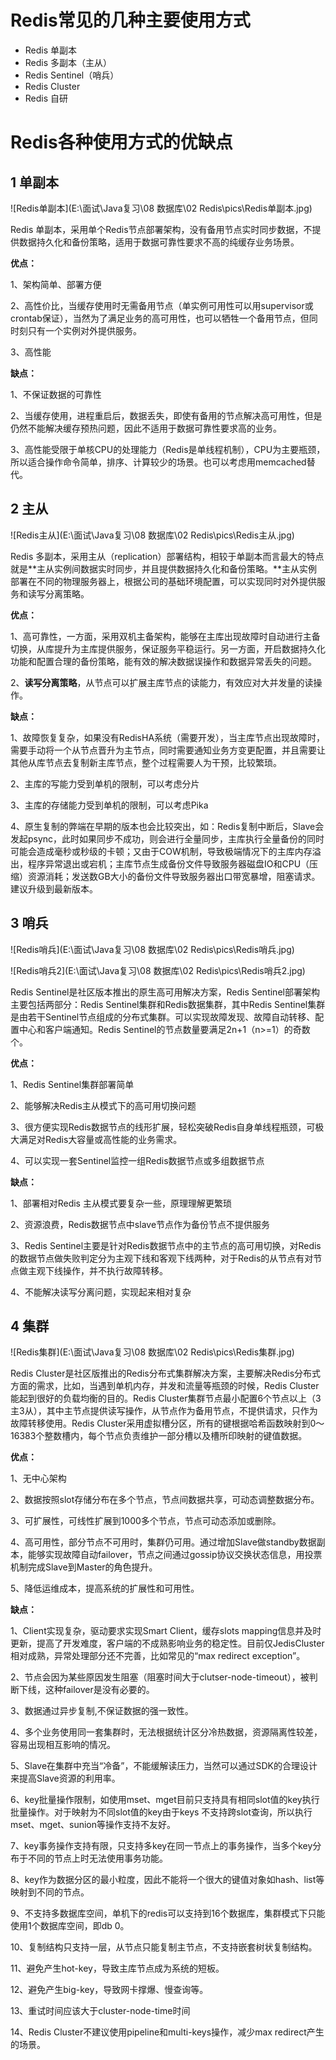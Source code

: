 # **Redis常见的几种主要使用方式**

- Redis 单副本
- Redis 多副本（主从）
- Redis Sentinel（哨兵）
- Redis Cluster
- Redis 自研

# Redis各种使用方式的优缺点

## 1 单副本

![Redis单副本](E:\面试\Java复习\08 数据库\02 Redis\pics\Redis单副本.jpg)

Redis 单副本，采用单个Redis节点部署架构，没有备用节点实时同步数据，不提供数据持久化和备份策略，适用于数据可靠性要求不高的纯缓存业务场景。

**优点：**

1、架构简单、部署方便

2、高性价比，当缓存使用时无需备用节点（单实例可用性可以用supervisor或crontab保证），当然为了满足业务的高可用性，也可以牺牲一个备用节点，但同时刻只有一个实例对外提供服务。

3、高性能

**缺点：**

1、不保证数据的可靠性

2、当缓存使用，进程重启后，数据丢失，即使有备用的节点解决高可用性，但是仍然不能解决缓存预热问题，因此不适用于数据可靠性要求高的业务。

3、高性能受限于单核CPU的处理能力（Redis是单线程机制），CPU为主要瓶颈，所以适合操作命令简单，排序、计算较少的场景。也可以考虑用memcached替代。

## 2 主从

![Redis主从](E:\面试\Java复习\08 数据库\02 Redis\pics\Redis主从.jpg)

Redis 多副本，采用主从（replication）部署结构，相较于单副本而言最大的特点就是**主从实例间数据实时同步，并且提供数据持久化和备份策略。**主从实例部署在不同的物理服务器上，根据公司的基础环境配置，可以实现同时对外提供服务和读写分离策略。

**优点：**

1、高可靠性，一方面，采用双机主备架构，能够在主库出现故障时自动进行主备切换，从库提升为主库提供服务，保证服务平稳运行。另一方面，开启数据持久化功能和配置合理的备份策略，能有效的解决数据误操作和数据异常丢失的问题。

2、**读写分离策略**，从节点可以扩展主库节点的读能力，有效应对大并发量的读操作。

**缺点：**

1、故障恢复复杂，如果没有RedisHA系统（需要开发），当主库节点出现故障时，需要手动将一个从节点晋升为主节点，同时需要通知业务方变更配置，并且需要让其他从库节点去复制新主库节点，整个过程需要人为干预，比较繁琐。

2、主库的写能力受到单机的限制，可以考虑分片

3、主库的存储能力受到单机的限制，可以考虑Pika

4、原生复制的弊端在早期的版本也会比较突出，如：Redis复制中断后，Slave会发起psync，此时如果同步不成功，则会进行全量同步，主库执行全量备份的同时可能会造成毫秒或秒级的卡顿；又由于COW机制，导致极端情况下的主库内存溢出，程序异常退出或宕机；主库节点生成备份文件导致服务器磁盘IO和CPU（压缩）资源消耗；发送数GB大小的备份文件导致服务器出口带宽暴增，阻塞请求。建议升级到最新版本。

## 3 哨兵

![Redis哨兵](E:\面试\Java复习\08 数据库\02 Redis\pics\Redis哨兵.jpg)

![Redis哨兵2](E:\面试\Java复习\08 数据库\02 Redis\pics\Redis哨兵2.jpg)

Redis Sentinel是社区版本推出的原生高可用解决方案，Redis Sentinel部署架构主要包括两部分：Redis Sentinel集群和Redis数据集群，其中Redis Sentinel集群是由若干Sentinel节点组成的分布式集群。可以实现故障发现、故障自动转移、配置中心和客户端通知。Redis Sentinel的节点数量要满足2n+1（n>=1）的奇数个。

**优点：**

1、Redis Sentinel集群部署简单

2、能够解决Redis主从模式下的高可用切换问题

3、很方便实现Redis数据节点的线形扩展，轻松突破Redis自身单线程瓶颈，可极大满足对Redis大容量或高性能的业务需求。

4、可以实现一套Sentinel监控一组Redis数据节点或多组数据节点

**缺点：**

1、部署相对Redis 主从模式要复杂一些，原理理解更繁琐

2、资源浪费，Redis数据节点中slave节点作为备份节点不提供服务

3、Redis Sentinel主要是针对Redis数据节点中的主节点的高可用切换，对Redis的数据节点做失败判定分为主观下线和客观下线两种，对于Redis的从节点有对节点做主观下线操作，并不执行故障转移。

4、不能解决读写分离问题，实现起来相对复杂

## 4 集群

![Redis集群](E:\面试\Java复习\08 数据库\02 Redis\pics\Redis集群.jpg)

Redis Cluster是社区版推出的Redis分布式集群解决方案，主要解决Redis分布式方面的需求，比如，当遇到单机内存，并发和流量等瓶颈的时候，Redis Cluster能起到很好的负载均衡的目的。Redis Cluster集群节点最小配置6个节点以上（3主3从），其中主节点提供读写操作，从节点作为备用节点，不提供请求，只作为故障转移使用。Redis Cluster采用虚拟槽分区，所有的键根据哈希函数映射到0～16383个整数槽内，每个节点负责维护一部分槽以及槽所印映射的键值数据。

**优点：**

1、无中心架构

2、数据按照slot存储分布在多个节点，节点间数据共享，可动态调整数据分布。

3、可扩展性，可线性扩展到1000多个节点，节点可动态添加或删除。

4、高可用性，部分节点不可用时，集群仍可用。通过增加Slave做standby数据副本，能够实现故障自动failover，节点之间通过gossip协议交换状态信息，用投票机制完成Slave到Master的角色提升。

5、降低运维成本，提高系统的扩展性和可用性。

**缺点：**

1、Client实现复杂，驱动要求实现Smart Client，缓存slots mapping信息并及时更新，提高了开发难度，客户端的不成熟影响业务的稳定性。目前仅JedisCluster相对成熟，异常处理部分还不完善，比如常见的“max redirect exception”。

2、节点会因为某些原因发生阻塞（阻塞时间大于clutser-node-timeout），被判断下线，这种failover是没有必要的。

3、数据通过异步复制,不保证数据的强一致性。

4、多个业务使用同一套集群时，无法根据统计区分冷热数据，资源隔离性较差，容易出现相互影响的情况。

5、Slave在集群中充当“冷备”，不能缓解读压力，当然可以通过SDK的合理设计来提高Slave资源的利用率。

6、key批量操作限制，如使用mset、mget目前只支持具有相同slot值的key执行批量操作。对于映射为不同slot值的key由于keys 不支持跨slot查询，所以执行mset、mget、sunion等操作支持不友好。

7、key事务操作支持有限，只支持多key在同一节点上的事务操作，当多个key分布于不同的节点上时无法使用事务功能。

8、key作为数据分区的最小粒度，因此不能将一个很大的键值对象如hash、list等映射到不同的节点。

9、不支持多数据库空间，单机下的redis可以支持到16个数据库，集群模式下只能使用1个数据库空间，即db 0。

10、复制结构只支持一层，从节点只能复制主节点，不支持嵌套树状复制结构。

11、避免产生hot-key，导致主库节点成为系统的短板。

12、避免产生big-key，导致网卡撑爆、慢查询等。

13、重试时间应该大于cluster-node-time时间

14、Redis Cluster不建议使用pipeline和multi-keys操作，减少max redirect产生的场景。